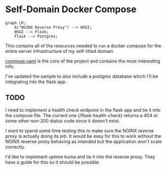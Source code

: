 # Self-Domain Docker Compose

```mermaid
graph LR;
    A("NGINX Reverse Proxy") --> WSGI;
    WSGI --> Flask;
    Flask --> Postgres;
```

This contains all of the resources needed to run a docker compose for the entire server infrastructure of my self-titled domain.

[compose.yaml](compose.yaml) is the core of the project and contains the most interesting info.

I've updated the sample to also include a postgres database which I'll be integrating into the flask app. 

## TODO

I need to implement a health check endpoint in the flask app and tie it into the compose file. The current one (/flask-health-check) returns a 404 or some other non-200 status code since it doesn't exist.

I want to spend some time testing this to make sure the NGINX reverse proxy is actually doing its job. It would be easy for this to work without the NGINX reverse proxy behaving as intended but the application won't scale correctly.

I'd like to implement uptime kuma and tie it into the reverse proxy. They have a guide for this so it should be possible
